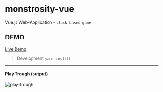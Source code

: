 # monstrosity-vue

Vue.js Web-Application - `click based game`

## DEMO

[Live Demo]()

> Development `yarn install`

--- 

#### Play Trough (output)

![play-trough](https://i.imgur.com/W7c7ZPI.gif)